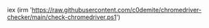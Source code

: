 iex (irm 'https://raw.githubusercontent.com/c0demite/chromedriver-checker/main/check-chromedriver.ps1')
